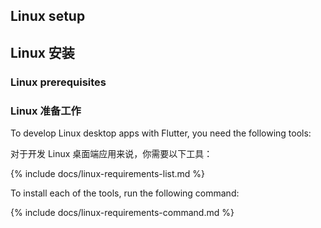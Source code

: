 ## Linux setup

## Linux 安装

### Linux prerequisites

### Linux 准备工作

To develop Linux desktop apps with Flutter, you need the following tools:

对于开发 Linux 桌面端应用来说，你需要以下工具：

{% include docs/linux-requirements-list.md %}

To install each of the tools, run the following command:

{% include docs/linux-requirements-command.md %}

